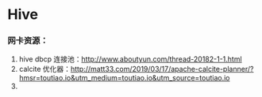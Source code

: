 # Hive
### 网卡资源：
1. hive dbcp 连接池：http://www.aboutyun.com/thread-20182-1-1.html
2. calcite 优化器：http://matt33.com/2019/03/17/apache-calcite-planner/?hmsr=toutiao.io&utm_medium=toutiao.io&utm_source=toutiao.io
3. 